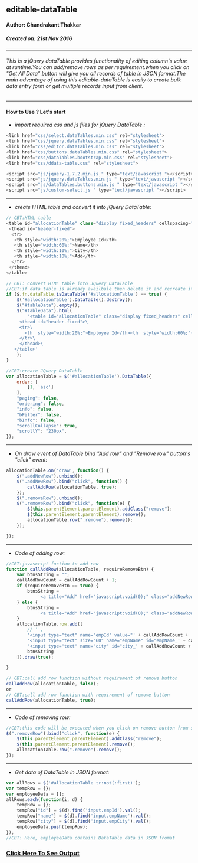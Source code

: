 ## editable-dataTable
#### Author: Chandrakant Thakkar
##### Created on: 21st Nov 2016

---
###### This is a jQuery dataTable provides functionality of editing column's value at runtime.You can add/remove rows as per requirement.when you click on "Get All Data" button will give you all records of table in JSON format.The main advantage of using this editable-dataTable is easily to create bulk data entry form or get multiple records input from client.

---

#### How to Use ? Let's start

 * _import required css and js files for jQuery DataTable :_
 ```javascript
 <link href="css/select.dataTables.min.css" rel="stylesheet">
 <link href="css/jquery.dataTables.min.css" rel="stylesheet">
 <link href="css/editor.dataTables.min.css" rel="stylesheet">
 <link href="css/buttons.dataTables.min.css" rel="stylesheet">
 <link href="css/dataTables.bootstrap.min.css" rel="stylesheet">
 <link href="css/ddata-table.css" rel="stylesheet">

 <script src="js/jquery-1.7.2.min.js " type="text/javascript "></script>
 <script src="js/jquery.dataTables.min.js " type="text/javascript "></script>
 <script src="js/dataTables.buttons.min.js " type="text/javascript "></script>
 <script src="js/custom-select.js " type="text/javascript "></script>
```
---
* _create HTML table and convert it into jQuery DataTable:_

 ```javascript
 // CBT:HTML table
 <table id="allocationTable" class="display fixed_headers" cellspacing="0" width="100%">
  <thead id="header-fixed">
   <tr>
    <th style="width:20%;">Employee Id</th>
    <th style="width:60%;">Name</th>
    <th style="width:10%;">City</th>
    <th style="width:10%;">Add</th>
   </tr>
  </thead>
 </table>

 // CBT: Convert HTML table into JQuery DataTable
 //CBT:if data table is already availbale then delete it and recreate it
 if ($.fn.dataTable.isDataTable('#allocationTable') == true) {
     $('#allocationTable').DataTable().destroy();
     $("#tableData").empty();
     $("#tableData").html(
         '<table id="allocationTable" class="display fixed_headers" cellspacing="0" width="100%">\
      <thead id="header-fixed">\
      <tr>\
        <th  style="width:20%;">Employee Id</th><th  style="width:60%;">Name</th><th  style="width:10%;">City</th><th  style="width:10%;">Add</th>\
      </tr>\
      </thead>\
    </table>'
     );
 }

 //CBT:create JQuery DataTable
 var allocationTable = $('#allocationTable').DataTable({
     order: [
         [1, 'asc']
     ],
     "paging": false,
     "ordering": false,
     "info": false,
     "bFilter": false,
     "bInfo": false,
     "scrollCollapse": true,
     "scrollY": "230px",
 });

 ```
---
* _On draw event of DataTable bind "Add row" and "Remove row" button's "click" event:_

 ```javascript
 allocationTable.on('draw', function() {
     $(".addNewRow").unbind();
     $(".addNewRow").bind("click", function() {
         callAddRow(allocationTable, true);
     });
     $(".removeRow").unbind();
     $(".removeRow").bind("click", function(e) {
         $(this.parentElement.parentElement).addClass("remove");
         $(this.parentElement.parentElement).remove();
         allocationTable.row(".remove").remove();
     });

 });
 ```
---
* _Code of adding row:_

 ```javascript
 //CBT:javascript fuction to add row
 function callAddRow(allocationTable, requireRemoveBtn) {
     var btnsString = "";
     callAddRowCount = callAddRowCount + 1;
     if (requireRemoveBtn == true) {
         btnsString =
             '<a title="Add" href="javascript:void(0);" class="addNewRow"><svg ...></svg></a>';
     } else {
         btnsString =
             '<a title="Add" href="javascript:void(0);" class="addNewRow"><svg ...></svg></a>';
     }
     allocationTable.row.add([
         // '',
         '<input type="text" name="empId" value="' + callAddRowCount + '" id="empId_' + callAddRowCount + '" class="empId"/>',
         '<input type="text" size="60" name="empName" id="empName_' + callAddRowCount + '" class="empName"/>',
         '<input type="text" name="city" id="city_' + callAddRowCount + '" class="empCity quickAllocation onlyDigit"/>',
         btnsString
     ]).draw(true);

 }

 // CBT:call add row function without requirement of remove button
 callAddRow(allocationTable, false);
 or
 // CBT:call add row function with requirement of remove button
 callAddRow(allocationTable, true);

 ```
---
* _Code of removing row:_
```javascript
//CBT:this code will be executed when you click on remove button from specific row
$(".removeRow").bind("click", function(e) {
    $(this.parentElement.parentElement).addClass("remove");
    $(this.parentElement.parentElement).remove();
    allocationTable.row(".remove").remove();
});
```
---
* _Get data of DataTable in JSON format:_
```javascript
var allRows = $('#allocationTable tr:not(:first)');
var tempRow = {};
var employeeData = [];
allRows.each(function(i, d) {
    tempRow = {};
    tempRow["id"] = $(d).find('input.empId').val();
    tempRow["name"] = $(d).find('input.empName').val();
    tempRow["city"] = $(d).find('input.empCity').val();
    employeeData.push(tempRow);
});
//CBT: Here, employeeData contains DataTable data in JSON fromat
```

### <a href='https://rawgit.com/ChandrakantThakkarDigiCorp/editable-dataTable/master/index.html' target='_blank'>Click Here To See Output</a>
